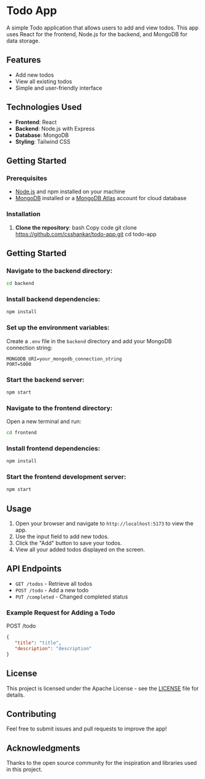 # Todo App

A simple Todo application that allows users to add and view todos. This app uses React for the frontend, Node.js for the backend, and MongoDB for data storage.

## Features

- Add new todos
- View all existing todos
- Simple and user-friendly interface

## Technologies Used

- **Frontend**: React
- **Backend**: Node.js with Express
- **Database**: MongoDB
- **Styling**: Tailwind CSS

## Getting Started

### Prerequisites

- [Node.js](https://nodejs.org/) and npm installed on your machine
- [MongoDB](https://www.mongodb.com/) installed or a [MongoDB Atlas](https://www.mongodb.com/cloud/atlas) account for cloud database

### Installation

1. **Clone the repository**:
bash
Copy code
git clone https://github.com/csshankar/todo-app.git
cd todo-app


## Getting Started

### Navigate to the backend directory:


```bash
cd backend
```

### Install backend dependencies:

```bash
npm install
```

### Set up the environment variables:

Create a `.env` file in the `backend` directory and add your MongoDB connection string:

```plaintext
MONGODB_URI=your_mongodb_connection_string
PORT=5000
```

### Start the backend server:

```bash
npm start
```

### Navigate to the frontend directory:

Open a new terminal and run:

```bash
cd frontend
```

### Install frontend dependencies:

```bash
npm install
```

### Start the frontend development server:

```bash
npm start
```

## Usage

1. Open your browser and navigate to `http://localhost:5173` to view the app.
2. Use the input field to add new todos.
3. Click the "Add" button to save your todos.
4. View all your added todos displayed on the screen.

## API Endpoints

- `GET /todos` - Retrieve all todos
- `POST /todo` - Add a new todo
- `PUT /completed` - Changed completed status 

### Example Request for Adding a Todo


POST /todo
```json
{
   "title": "title",
   "description": "description"
}
```

## License

This project is licensed under the Apache License - see the [LICENSE](LICENSE) file for details.

## Contributing

Feel free to submit issues and pull requests to improve the app!

## Acknowledgments

Thanks to the open source community for the inspiration and libraries used in this project.
